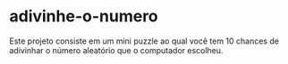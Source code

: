 # adivinhe-o-numero
Este projeto consiste em um mini puzzle ao qual você tem 10 chances de adivinhar o número aleatório que o computador escolheu.
